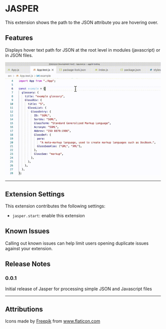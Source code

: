 # JASPER

This extension shows the path to the JSON attribute you are hovering over.

## Features

Displays hover text path for JSON at the root level in modules (javascript) or in JSON files.

![feature X](images/jasper.gif)

---

## Extension Settings

This extension contributes the following settings:

- `jasper.start`: enable this extension

## Known Issues

Calling out known issues can help limit users opening duplicate issues against your extension.

## Release Notes

### 0.0.1

Initial release of Jasper for processing simple JSON and Javascript files

---

## Attributions

<div>Icons made by <a href="https://www.freepik.com" title="Freepik">Freepik</a> from <a href="https://www.flaticon.com/" title="Flaticon">www.flaticon.com</a></div>
